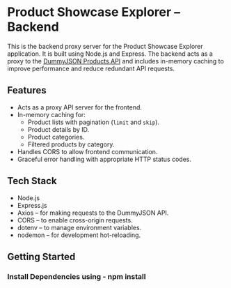 # Product Showcase Explorer – Backend

This is the backend proxy server for the Product Showcase Explorer application. It is built using Node.js and Express. The backend acts as a proxy to the [DummyJSON Products API](https://dummyjson.com/products) and includes in-memory caching to improve performance and reduce redundant API requests.

## Features

- Acts as a proxy API server for the frontend.
- In-memory caching for:
  - Product lists with pagination (`limit` and `skip`).
  - Product details by ID.
  - Product categories.
  - Filtered products by category.
- Handles CORS to allow frontend communication.
- Graceful error handling with appropriate HTTP status codes.

## Tech Stack

- Node.js
- Express.js
- Axios – for making requests to the DummyJSON API.
- CORS – to enable cross-origin requests.
- dotenv – to manage environment variables.
- nodemon – for development hot-reloading.

## Getting Started

### Install Dependencies using - npm install

